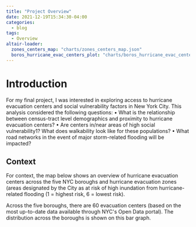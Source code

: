 ```yaml
---
title: "Project Overview"
date: 2021-12-19T15:34:30-04:00
categories:
  - blog
tags:
  - Overview
altair-loader:
  zones_centers_map: "charts/zones_centers_map.json"
  boros_hurricane_evac_centers_plot: "charts/boros_hurricane_evac_centers_plot.json"
---
```

# Introduction

For my final project, I was interested in exploring access to hurricane evacuation centers and social vulnerability factors in New York City. This analysis
considered the following questions:
• What is the relationship between census-tract level demographics and proximity to hurricane
evacuation centers?
• Are centers in/near areas of high social vulnerability1? What does walkability look like for these populations?
• What road networks in the event of major storm-related flooding will be impacted?

## Context

For context, the map below shows an overview of hurricane evacuation centers across the five NYC boroughs and hurricane evacuation zones (areas designated by the City as at risk of high inundation from hurricane-related flooding (1 = highest risk, 6 = lowest risk).
<div id="zones_centers_map"></div>

Across the five boroughs, there are 60 evacuation centers (based on the most up-to-date data available through NYC's Open Data portal). The distribution across the boroughs is shown on this bar graph.
<div id="boros_hurricane_evac_centers_plot"></div>


